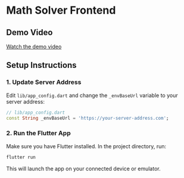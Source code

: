 # Math Solver Frontend

## Demo Video
[Watch the demo video](./demo/demo_video.mp4)

## Setup Instructions

### 1. Update Server Address

Edit `lib/app_config.dart` and change the `_envBaseUrl` variable to your server address:

```dart
// lib/app_config.dart
const String _envBaseUrl = 'https://your-server-address.com';
```

### 2. Run the Flutter App

Make sure you have Flutter installed. In the project directory, run:

```bash
flutter run
```

This will launch the app on your connected device or emulator.

